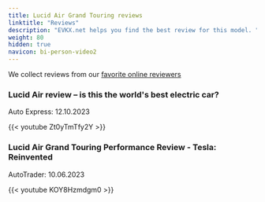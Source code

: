 ```yaml
---
title: Lucid Air Grand Touring reviews
linktitle: "Reviews"
description: "EVKX.net helps you find the best review for this model. "
weight: 80
hidden: true
navicon: bi-person-video2
---
```

We collect reviews from our [favorite online reviewers](../../../../guides/evreviewers/)

<div class="container text-center shadow p-2 pe-4 mb-5 bg-body-tertiary rounded border">
<h3>Lucid Air review – is this the world's best electric car?</h3>
<p>Auto Express: 12.10.2023</p>

{{< youtube Zt0yTmTfy2Y >}}

</div>
<div class="container text-center shadow p-2 pe-4 mb-5 bg-body-tertiary rounded border">
<h3>Lucid Air Grand Touring Performance Review - Tesla: Reinvented</h3>
<p>AutoTrader: 10.06.2023</p>

{{< youtube KOY8Hzmdgm0 >}}

</div>
